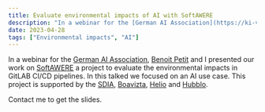 ```yaml
---
title: Evaluate environmental impacts of AI with SoftAWERE
description: "In a webinar for the [German AI Association](https://ki-verband.de/en/), [Benoit Petit](https://www.linkedin.com/in/bepetit/) and I presented our work on [SoftAWERE](https://knowledge.sdialliance.org/softawere) a project to evaluate the environmental impacts in GitLAB CI/CD pipelines."
date: 2023-04-28
tags: ["Environmental impacts", "AI"]
---
```


In a webinar for the [German AI Association](https://ki-verband.de/en/), [Benoit Petit](https://www.linkedin.com/in/bepetit/) and I presented our work on [SoftAWERE](https://knowledge.sdialliance.org/softawere) a project to evaluate the environmental impacts in GitLAB CI/CD pipelines. In this talked we focused on an AI use case. This project is supported by the [SDIA](https://sdialliance.org/), [Boavizta](https://boavizta.org/en/), [Helio](https://helio.exchange/) and [Hubblo](https://hubblo.org/).

Contact me to get the slides.
